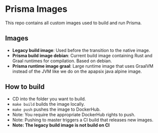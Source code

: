 # Prisma Images

This repo contains all custom images used to build and run Prisma.

## Images
- **Legacy build image**: Used before the transition to the native image.
- **Prisma build image debian**: Current build image containing Rust and Graal runtimes for compilation. Based on debian.
- **Prisma runtime image graal**: Large runtime image that uses GraalVM instead of the JVM like we do on the apapsix java alpine image.

## How to build
- CD into the folder you want to build.
- `make build` builds the image locally.
- `make push` pushes the image to DockerHub.
- Note: You require the appropriate DockerHub rights to push.
- Note: Pushing to master triggers a CI build that releases new images.
- **Note: The legacy build image is not build on CI**